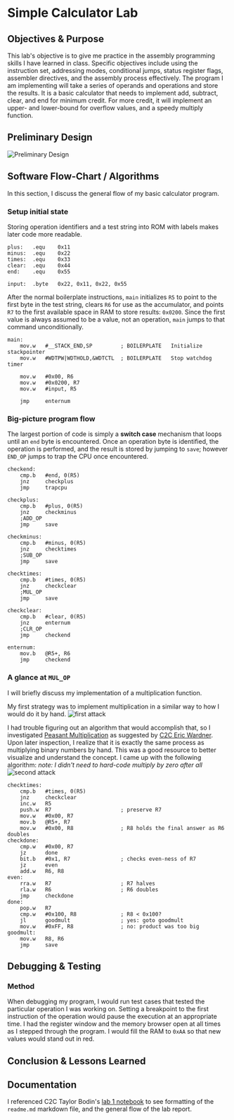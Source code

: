 Simple Calculator Lab
===

Objectives & Purpose
---
This lab's objective is to give me practice in the assembly programming skills I have learned in class. Specific objectives include using the instruction set, addressing modes, conditional jumps, status register flags, assembler directives, and the assembly process effectively. The program I am implementing will take a series of operands and operations and store the results. It is a basic calculator that needs to implement add, subtract, clear, and end for minimum credit. For more credit, it will implement an upper- and lower-bound for overflow values, and a speedy multiply function.

Preliminary Design 
---
![](./images/lab1_prelim.bmp "Preliminary Design")


Software Flow-Chart / Algorithms
---
In this section, I discuss the general flow of my basic calculator program.

### Setup initial state

Storing operation identifiers and a test string into ROM with labels makes later code more readable.
```Assembly
plus:	.equ	0x11
minus:	.equ	0x22
times:	.equ	0x33
clear:	.equ	0x44
end:	.equ	0x55

input:	.byte	0x22, 0x11, 0x22, 0x55
```

After the normal boilerplate instructions, `main` initializes `R5` to point to the first byte in the test string, clears `R6` for use as the accumulator, and points `R7` to the first available space in RAM to store results: `0x0200`. Since the first value is always assumed to be a value, not an operation, `main` jumps to that command unconditionally.
```Assembly
main:
	mov.w   #__STACK_END,SP			; BOILERPLATE	Initialize stackpointer
	mov.w   #WDTPW|WDTHOLD,&WDTCTL 	; BOILERPLATE	Stop watchdog timer

	mov.w	#0x00, R6
	mov.w	#0x0200, R7
	mov.w	#input, R5

	jmp 	enternum

```
### Big-picture program flow

The largest portion of code is simply a **switch case** mechanism that loops until an `end` byte is encountered. Once an operation byte is identified, the operation is performed, and the result is stored by jumping to `save`; however `END_OP` jumps to trap the CPU once encountered.
```Assembly
checkend:
	cmp.b	#end, 0(R5)
	jnz		checkplus
	jmp		trapcpu

checkplus:
	cmp.b	#plus, 0(R5)
	jnz		checkminus
	;ADD_OP
	jmp		save

checkminus:
	cmp.b	#minus, 0(R5)
	jnz		checktimes
	;SUB_OP
	jmp		save

checktimes:
	cmp.b	#times, 0(R5)
	jnz		checkclear
	;MUL_OP
	jmp		save

checkclear:
	cmp.b	#clear, 0(R5)
	jnz		enternum
	;CLR_OP
	jmp		checkend

enternum:
	mov.b	@R5+, R6
	jmp		checkend
```

### A glance at `MUL_OP`
I will briefly discuss my implementation of a multiplication function.

My first strategy was to implement multiplication in a similar way to how I would do it by hand.
![](./images/lab1_mult_1.bmp "first attack")

I had trouble figuring out an algorithm that would accomplish that, so I investigated [Peasant Multiplication](http://en.wikipedia.org/wiki/Multiplication_algorithm#Peasant_or_binary_multiplication) as suggested by [C2C Eric Wardner](https://github.com/EricWardner). Upon later inspection, I realize that it is exactly the same process as multiplying binary numbers by hand. This was a good resource to better visualize and understand the concept. I came up with the following algorithm:
*note: I didn't need to hard-code multiply by zero after all*
![](./images/lab1_mult_2.bmp "second attack")


```Assembly
checktimes:
	cmp.b	#times, 0(R5)
	jnz		checkclear
	inc.w	R5
	push.w	R7						; preserve R7
	mov.w	#0x00, R7
	mov.b	@R5+, R7
	mov.w	#0x00, R8				; R8 holds the final answer as R6 doubles
checkdone:
	cmp.w	#0x00, R7
	jz		done
	bit.b	#0x1, R7				; checks even-ness of R7
	jz		even
	add.w	R6, R8
even:
	rra.w	R7						; R7 halves
	rla.w	R6						; R6 doubles
	jmp		checkdone
done:
	pop.w	R7
	cmp.w	#0x100, R8				; R8 < 0x100?
	jl		goodmult				; yes: goto goodmult
	mov.w	#0xFF, R8				; no: product was too big
goodmult:
	mov.w	R8, R6
	jmp		save
```

Debugging & Testing
---
### Method
When debugging my program, I would run test cases that tested the particular operation I was working on. Setting a breakpoint to the first instruction of the operation would pause the execution at an appropriate time. I had the register window and the memory browser open at all times as I stepped through the program. I would fill the RAM to `0xAA` so that new values would stand out in red.


Conclusion & Lessons Learned
---


Documentation
---
I referenced C2C Taylor Bodin's [lab 1 notebook](https://github.com/taylorbodin/ECE382_Lab1/blob/master/README.md) to see formatting of the `readme.md` markdown file, and the general flow of the lab report.
